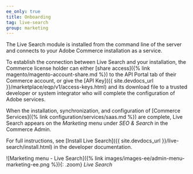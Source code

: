 ```yaml
---
ee_only: true
title: Onboarding
tag: live-search
group: marketing
---
```


The Live Search module is installed from the command line of the server and connects to your Adobe Commerce installation as a service.

To establish the connection between Live Search and your installation, the Commerce license holder can either [share access]({% link magento/magento-account-share.md %}) to the API Portal tab of their Commerce account, or give the [API Key]({{ site.devdocs_url }}/marketplace/eqp/v1/access-keys.html) and its download file to a trusted developer or system integrator who will complete the configuration of Adobe services.

When the installation, synchronization, and configuration of [Commerce Services]({% link configuration/services/saas.md %}) are complete, Live Search appears on the _Marketing_ menu under _SEO & Search_ in the Commerce Admin.

For full instructions, see [Install Live Search]({{ site.devdocs_url }}/live-search/install.html) in the developer documentation.

![Marketing menu - Live Search]({% link images/images-ee/admin-menu-marketing-ee.png %}){: .zoom}
_Live Search_
